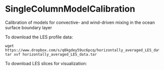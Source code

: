 # SingleColumnModelCalibration

Calibration of models for convective- and wind-driven mixing in the ocean surface boundary layer

To download the LES profile data:

```
wget https://www.dropbox.com/s/q0kgdey59uc6pcq/horizontally_averaged_LES_data.tar
tar xvf horizontally_averaged_LES_data.tar
```

To download LES slices for visualization:
